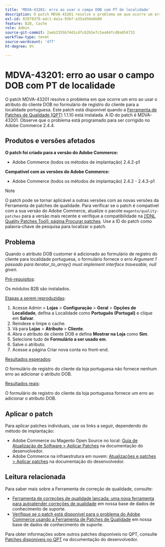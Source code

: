 ```yaml
---
title: 'MDVA-43201: erro ao usar o campo DOB com PT de localidade'
description: O patch MDVA-43201 resolve o problema em que ocorre um erro ao usar o atributo do cliente DOB no formulário de registro do cliente para a localidade portuguesa. Este patch está disponível quando a [Ferramenta de correções de qualidade (QPT)](/help/announcements/adobe-commerce-announcements/magento-quality-patches-released-new-tool-to-self-serve-quality-patches.md) 1.1.10 está instalada. A ID do patch é MDVA-43201. Observe que o problema está programado para ser corrigido no Adobe Commerce 2.4.4.
exl-id: 02979378-adc1-4a1a-93bf-a35ad50e6b80
feature: B2B, Cache
role: Admin
source-git-commit: 2aeb2355b74d1cdfc62b5e7c5aa04fcd0a654733
workflow-type: tm+mt
source-wordcount: '477'
ht-degree: 0%

---
```


# MDVA-43201: erro ao usar o campo DOB com PT de localidade

O patch MDVA-43201 resolve o problema em que ocorre um erro ao usar o atributo do cliente DOB no formulário de registro do cliente para a localidade portuguesa. Este patch está disponível quando a [Ferramenta de Patches de Qualidade (QPT)](/help/announcements/adobe-commerce-announcements/magento-quality-patches-released-new-tool-to-self-serve-quality-patches.md) 1.1.10 está instalada. A ID do patch é MDVA-43201. Observe que o problema está programado para ser corrigido no Adobe Commerce 2.4.4.

## Produtos e versões afetados

**O patch foi criado para a versão do Adobe Commerce:**

* Adobe Commerce (todos os métodos de implantação) 2.4.2-p1

**Compatível com as versões do Adobe Commerce:**

* Adobe Commerce (todos os métodos de implantação) 2.4.2 - 2.4.3-p1

>[!NOTE]
>
>O patch pode se tornar aplicável a outras versões com as novas versões da Ferramenta de patches de qualidade. Para verificar se o patch é compatível com a sua versão do Adobe Commerce, atualize o pacote `magento/quality-patches` para a versão mais recente e verifique a compatibilidade na [[!DNL Quality Patches Tool]: página Procurar patches](https://experienceleague.adobe.com/tools/commerce-quality-patches/index.html?lang=pt-BR). Use a ID do patch como palavra-chave de pesquisa para localizar o patch.

## Problema

Quando o atributo DOB customer é adicionado ao formulário de registro do cliente para localidade portuguesa, o formulário fornece o erro *Argument 1 passado para iterator_to_array() must implement interface travesable, null given*.

<u>Pré-requisitos</u>:

Os módulos B2B são instalados.

<u>Etapas a serem reproduzidas</u>:

1. Acesse Admin > **Lojas** > **Configuração** > **Geral** > **Opções de Localidade**, defina a Localidade como **Português (Portugal)** e clique em **Salvar**.
1. Reindexe e limpe o cache.
1. Vá para **Lojas** > **Atributo** > **Cliente**.
1. Abra o atributo de cliente DOB e defina **Mostrar na Loja** como **Sim**.
1. Selecione tudo de **Formulário a ser usado em**.
1. Salve o atributo.
1. Acesse a página Criar nova conta no front-end.

<u>Resultados esperados</u>:

O formulário de registro do cliente da loja portuguesa não fornece nenhum erro ao adicionar o atributo DOB.

<u>Resultados reais</u>:

O formulário de registro do cliente da loja portuguesa fornece um erro ao adicionar o atributo DOB.

## Aplicar o patch

Para aplicar patches individuais, use os links a seguir, dependendo do método de implantação:

* Adobe Commerce ou Magento Open Source no local: [Guia de Atualização de Software > Aplicar Patches](https://experienceleague.adobe.com/pt-br/docs/commerce-operations/tools/quality-patches-tool/usage) na documentação do desenvolvedor.
* Adobe Commerce na infraestrutura em nuvem: [Atualizações e patches > Aplicar patches](https://experienceleague.adobe.com/pt-br/docs/commerce-cloud-service/user-guide/develop/upgrade/apply-patches) na documentação do desenvolvedor.

## Leitura relacionada

Para saber mais sobre a Ferramenta de correção de qualidade, consulte:

* [Ferramenta de correções de qualidade lançada: uma nova ferramenta para autoatender correções de qualidade](/help/announcements/adobe-commerce-announcements/magento-quality-patches-released-new-tool-to-self-serve-quality-patches.md) em nossa base de dados de conhecimento de suporte.
* [Verifique se o patch está disponível para o problema do Adobe Commerce usando a Ferramenta de Patches de Qualidade](/help/support-tools/patches-available-in-qpt-tool/check-patch-for-magento-issue-with-magento-quality-patches.md) em nossa base de dados de conhecimento de suporte.

Para obter informações sobre outros patches disponíveis no QPT, consulte [Patches disponíveis no QPT](https://experienceleague.adobe.com/tools/commerce-quality-patches/index.html?lang=pt-BR) na documentação do desenvolvedor.
